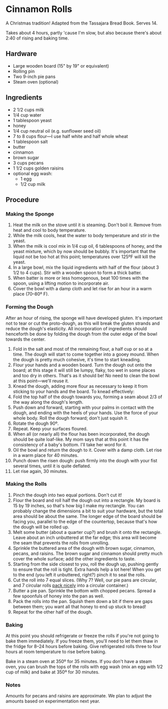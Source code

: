 # Cinnamon Rolls

A Christmas tradition! Adapted from the Tassajara Bread Book. Serves 14.

Takes about 4 hours, partly 'cause I'm slow, but also because there's about 2:40 of rising and baking time.

## Hardware

- Large wooden board (15" by 19" or equivalent)
- Rolling pin
- Two 9-inch pie pans
- Steam oven (optional)

## Ingredients

- 2 1/2 cups milk
- 1/4 cup water
- 1 tablespoon yeast
- honey
- 1/4 cup neutral oil (e.g. sunflower seed oil)
- 7 to 8 cups flour—I use half white and half whole wheat
- 1 tablespoon salt
- butter
- cinnamon
- brown sugar
- 3 cups pecans
- 1 1/2 cups golden raisins
- optional egg wash:
  - 1 egg
  - 1/2 cup milk

## Procedure

### Making the Sponge

1. Heat the milk on the stove until it is steaming. Don't boil it. Remove from heat and cool to body temperature.
2. While the milk cools, heat the water to body temperature and stir in the yeast.
3. When the milk is cool mix in 1/4 cup oil, 6 tablespoons of honey, and the yeast mixture, which by now should be bubbly.  It's important that the liquid not be too hot at this point; temperatures over 125ºF will kill the yeast.
4. In a large bowl, mix the liquid ingredients with half of the flour (about 3 1/2 to 4 cups). Stir with a wooden spoon to form a thick batter.
5. When batter is more or less homogenous, beat 100 times with the spoon, using a lifting motion to incorporate air.
6. Cover the bowl with a damp cloth and let rise for an hour in a warm place (70–80º F).

### Forming the Dough

After an hour of rising, the sponge will have developed gluten. It's important not to tear or cut the proto-dough, as this will break the gluten strands and reduce the dough's elasticity. All incorporation of ingredients should henceforth be done by folding the dough from the outer edge of the bowl towards the center.

1. Fold in the salt and most of the remaining flour, a half cup or so at a time. The dough will start to come together into a gooey mound. When the dough is pretty much cohesive, it's time to start kneading.
2. Flour your hands and a wooden board. Turn the dough out onto the board; at this stage it will still be lumpy, flaky, too wet in some places and too dry in others. That's as it should be! No need to clean the bowl at this point—we'll reuse it.
3. Knead the dough, adding more flour as necessary to keep it from sticking to your hands and the board. To knead effectively:
  1. Fold the top half of the dough towards you, forming a seam about 2/3 of the way along the dough's length.
  2. Push down and forward, starting with your palms in contact with the dough, and ending with the heels of your hands. Use the force of your whole body. Roll the dough forward; don't just squish it.
  3. Rotate the dough 90º.
  4. Repeat. Keep your surfaces floured.
3. When all (or nearly all) the flour has been incorporated, the dough should be quite loaf-like. My mom says that at this point it has the consistency of a baby's bottom. I'll take her word for it.
4. Oil the bowl and return the dough to it. Cover with a damp cloth. Let rise in a warm place for 40 minutes.
5. Punch down the risen dough: push firmly into the dough with your fist several times, until it is quite deflated.
6. Let rise again, 30 minutes.

### Making the Rolls

1. Pinch the dough into two equal portions. Don't cut it!
2. Flour the board and roll half the dough out into a rectangle. My board is 15 by 19 inches, so that's how big I make my rectangle. You can probably change the dimensions a bit to suit your hardware, but the total area should be about the same. The longer edge of the board should be facing you, parallel to the edge of the countertop, because that's how the dough will be rolled up.
3. Melt some butter (about a quarter cup?) and brush it onto the rectangle. Leave about an inch unbuttered at the far edge; this area will become the seam that prevents the rolls from unrolling.
4. Sprinkle the buttered area of the dough with brown sugar, cinnamon, pecans, and raisins. The brown sugar and cinnamon should pretty much cover the whole surface; add the other ingredients to taste.
5. Starting from the side closest to you, roll the dough up, pushing gently to ensure that the roll is tight. Extra hands help a lot here! When you get to the end (you left it unbuttered, right?) pinch it to seal the rolls.
6. Cut the roll into 7 equal slices. (Why 7? Well, our pie pans are circular, and 7 circular rolls [pack nicely](https://en.wikipedia.org/wiki/Circle_packing) into a circular container.)
7. Butter a pie pan. Sprinkle the bottom with chopped pecans. Spread a few spoonfuls of honey into the pan as well.
8. Pack the rolls into the pan. Squish them down a bit if there are gaps between them; you want all that honey to end up stuck to bread!
9. Repeat for the other half of the dough.

### Baking

At this point you should refrigerate or freeze the rolls if you're not going to bake them immediately. If you freeze them, you'll need to let them thaw in the fridge for 8–24 hours before baking. Give refrigerated rolls three to four hours at room temperature to rise before baking.

Bake in a steam oven at 350º for 35 minutes. If you don't have a steam oven, you can brush the tops of the rolls with egg wash (mix an egg with 1/2 cup of milk) and bake at 350º for 30 minutes.

### Notes

Amounts for pecans and raisins are approximate. We plan to adjust the amounts based on experimentation next year.
